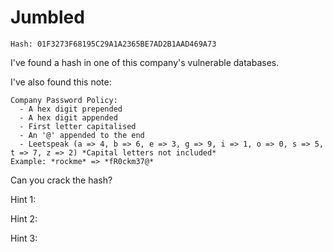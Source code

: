 # Jumbled

`Hash: 01F3273F68195C29A1A2365BE7AD2B1AAD469A73`

I've found a hash in one of this company's vulnerable databases.

I've also found this note:

```
Company Password Policy:
  - A hex digit prepended  
  - A hex digit appended 
  - First letter capitalised
  - An '@' appended to the end
  - Leetspeak (a => 4, b => 6, e => 3, g => 9, i => 1, o => 0, s => 5, t => 7, z => 2) *Capital letters not included*
Example: *rockme* => *fR0ckm37@*
```

Can you crack the hash?


Hint 1:

Hint 2:

Hint 3:
